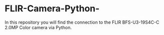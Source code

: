 # FLIR-Camera-Python-
In this repository you will find the connection to the FLIR BFS-U3-19S4C-C 2.0MP Color camera via Python. 
